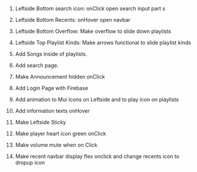 1. Leftside Bottom search icon: onClick open search input part s

2. Leftside Bottom Recents: onHover open navbar

3. Leftside Bottom Overflow: Make overflow to slide down playlists

4. Leftside Top Playlist Kinds: Make arrows functional to slide playlist kinds

5. Add Songs inside of playlists.

6. Add search page.

7. Make Announcement hidden onClick

8. Add Login Page with Firebase

9. Add animation to Mui Icons on Leftside and to play icon on playlists

10. Add information texts onHover

11. Make Leftside Sticky

12. Make player heart icon green onClick

13. Make volume mute when on Click

14. Make recent navbar display flex onclick and change recents icon to dropup icon
